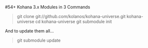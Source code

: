 #54+ Kohana 3.x Modules in 3 Commands

> git clone git://github.com/kolanos/kohana-universe.git kohana-universe
> cd kohana-universe
> git submodule init

And to update them all...

> git submodule update
